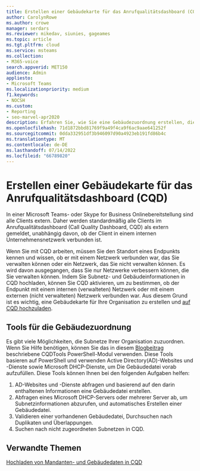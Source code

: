```yaml
---
title: Erstellen einer Gebäudekarte für das Anrufqualitätsdashboard (CQD)
author: CarolynRowe
ms.author: crowe
manager: serdars
ms.reviewer: mikedav, siunies, gageames
ms.topic: article
ms.tgt.pltfrm: cloud
ms.service: msteams
ms.collection:
- M365-voice
search.appverid: MET150
audience: Admin
appliesto:
- Microsoft Teams
ms.localizationpriority: medium
f1.keywords:
- NOCSH
ms.custom:
- Reporting
- seo-marvel-apr2020
description: Erfahren Sie, wie Sie eine Gebäudezuordnung erstellen, die Sie zum Hochladen von Mandanten- und Gebäudedaten im Anrufqualitätsdashboard (CQD) verwenden können.
ms.openlocfilehash: 71d1872bbd81769f9a49f4ca9f6ac9aae641252f
ms.sourcegitcommit: 0dda332951df3b946097d90a4923eb191fd86b4c
ms.translationtype: MT
ms.contentlocale: de-DE
ms.lasthandoff: 07/14/2022
ms.locfileid: "66789820"
---
```

# <a name="create-a-building-map-for-call-quality-dashboard-cqd"></a>Erstellen einer Gebäudekarte für das Anrufqualitätsdashboard (CQD)

In einer Microsoft Teams- oder Skype for Business Onlinebereitstellung sind alle Clients extern. Daher werden standardmäßig alle Clients im Anrufqualitätsdashboard (Call Quality Dashboard, CQD) als extern gemeldet, unabhängig davon, ob der Client in einem internen Unternehmensnetzwerk verbunden ist.

Wenn Sie mit CQD arbeiten, müssen Sie den Standort eines Endpunkts kennen und wissen, ob er mit einem Netzwerk verbunden war, das Sie verwalten können oder ein Netzwerk, das Sie nicht verwalten können. Es wird davon ausgegangen, dass Sie nur Netzwerke verbessern können, die Sie verwalten können. Indem Sie Subnetz- und Gebäudeinformationen in CQD hochladen, können Sie CQD aktivieren, um zu bestimmen, ob der Endpunkt mit einem internen (verwalteten) Netzwerk oder mit einem externen (nicht verwalteten) Netzwerk verbunden war. Aus diesem Grund ist es wichtig, eine Gebäudekarte für Ihre Organisation zu erstellen und [auf CQD hochzuladen](CQD-upload-tenant-building-data.md).

## <a name="building-mapping-tools"></a>Tools für die Gebäudezuordnung

Es gibt viele Möglichkeiten, die Subnetze Ihrer Organisation zuzuordnen. Wenn Sie Hilfe benötigen, können Sie das in diesem [Blogbeitrag](https://aka.ms/cqdtools) beschriebene CQDTools PowerShell-Modul verwenden. Diese Tools basieren auf PowerShell und verwenden Active Directory(AD)-Websites und -Dienste sowie Microsoft DHCP-Dienste, um Die Gebäudedatei vorab aufzufüllen. Diese Tools können Ihnen bei den folgenden Aufgaben helfen:

1. AD-Websites und -Dienste abfragen und basierend auf den darin enthaltenen Informationen eine Gebäudedatei erstellen.
1. Abfragen eines Microsoft DHCP-Servers oder mehrerer Server ab, um Subnetzinformationen abzurufen, und automatisches Erstellen einer Gebäudedatei.
1. Validieren einer vorhandenen Gebäudedatei, Durchsuchen nach Duplikaten und Überlappungen.
1. Suchen nach nicht zugeordneten Subnetzen in CQD.

## <a name="related-topics"></a>Verwandte Themen

[Hochladen von Mandanten- und Gebäudedaten in CQD](CQD-upload-tenant-building-data.md)